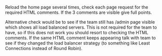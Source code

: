 Reload the home page several times, check each page request for the required HTML comments.  If the 3 comments are visible give full points.

Alternative check would be to see if the team still has /admin page visible which shows all load balanced servers.  This is not required for the team to have, so if this does not work you should resort to checking the HTML comments.  If the same HTML comment keeps appearing talk with team to see if they changed the load balancer strategy (to something like Least Connections instead of Round Robin).